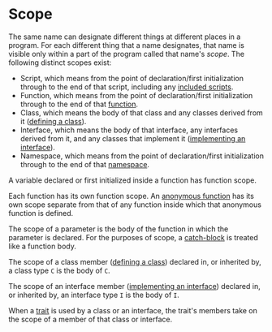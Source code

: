 # Scope

The same name can designate different things at different places in a program. For each different thing that a name
designates, that name is visible only within a part of the program called that name's *scope*.  The following distinct scopes exist:
-   Script, which means from the point of declaration/first initialization through to the end of that script,
including any [included scripts](/docs/hack/source-code-fundamentals/script-inclusion).
-   Function, which means from the point of declaration/first initialization through to the end of that
[function](/docs/hack/functions/introduction).
-   Class, which means the body of that class and any classes derived from it ([defining a class](/docs/hack/classes/introduction)).
-   Interface, which means the body of that interface, any interfaces derived from it, and any classes that implement it
([implementing an interface](/docs/hack/traits-and-interfaces/implementing-an-interface)).
-   Namespace, which means from the point of declaration/first initialization through to the end of that
[namespace](/docs/hack/source-code-fundamentals/namespaces).

A variable declared or first initialized inside a function has function scope.

Each function has its own function scope. An [anonymous function](/docs/hack/functions/anonymous-functions) has its own scope
separate from that of any function inside which that anonymous function is defined.

The scope of a parameter is the body of the function in which the parameter is declared. For the purposes of scope, a
[catch-block](/docs/hack/statements/try) is treated like a function body.

The scope of a class member ([defining a class](/docs/hack/classes/introduction)) declared in, or inherited by, a class type `C` is
the body of `C`.

The scope of an interface member ([implementing an interface](/docs/hack/traits-and-interfaces/implementing-an-interface)) declared in, or inherited by, an interface
type `I` is the body of `I`.

When a [trait](/docs/hack/traits-and-interfaces/using-a-trait) is used by a class or an interface, the trait's members take on the scope of a
member of that class or interface.
